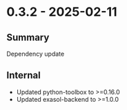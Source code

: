 # 0.3.2 - 2025-02-11

## Summary

Dependency update

## Internal

* Updated python-toolbox to >=0.16.0
* Updated exasol-backend to >=1.0.0